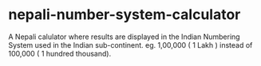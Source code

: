 # nepali-number-system-calculator

A Nepali calulator where results are displayed in the Indian Numbering System used in the Indian sub-continent. 
eg. 1,00,000 ( 1 Lakh ) instead of 100,000 ( 1 hundred thousand).
